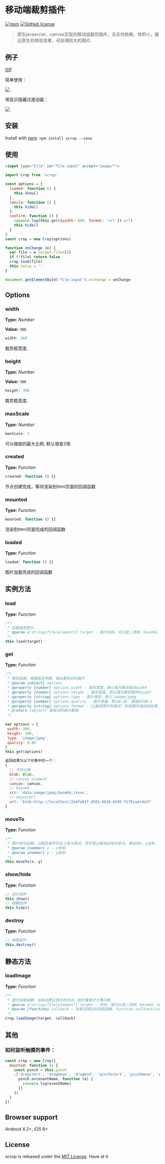 # 移动端裁剪插件  

[![npm](https://img.shields.io/npm/v/xcrop.svg)](https://www.npmjs.com/package/xcrop) [![GitHub license](https://img.shields.io/badge/license-MIT-blue.svg)]()

> 原生javascript、canvas实现的移动端裁剪插件，无任何依赖，体积小，接近原生的体验效果，可处理较大的图片.

## 例子
[GIF](https://o818xvhxo.qnssl.com/o_1c67cjdgr10g81afk1bsd1qvsgjn9.gif)  

简单使用：  

<img src="https://o818xvhxo.qnssl.com/o_1c6p8h25krv6v2eqo9aao1b4p9.png" />  

带显示隐藏过渡动画：  

<img src="https://o818xvhxo.qnssl.com/o_1c6p8l5prv8u1c5o14o6lmj163h.png" />  

## 安装

Install with [npm](https://www.npmjs.com/package/xcrop): `npm install xcrop --save`

## 使用

```html
<input type="file" id="file-input" accept="image/*">
```

``` js
import Crop from 'xcrop'

const options = {
  loaded: function () {
    this.show()
  },
  cancle: function () {
    this.hide()
  },
  confirm: function () {
    console.log(this.get({width: 600, format: 'url'}).url)
    this.hide()
  }
}
const crop = new Crop(options)

function onChange (e) {
  var file = e.target.files[0]
  if (!file) return false
  crop.load(file)
  this.value = ''
}

document.getElementById('file-input').onchange = onChange
```

## Options

### width

**Type:** _Number_

**Value:** `300`

``` js
width: 300
```

裁剪框宽度.

### height

**Type:** _Number_ 

**Value:** `300`

``` js
height: 300
```

裁剪框高度.

### maxScale

**Type:** _Number_

``` js
maxScale: 2
```

可以缩放的最大比例, 默认值是2倍

### created

**Type:** _Function_

``` js
created: function () {}
```

节点创建完成，等待渲染到html页面的回调函数

### mounted

**Type:** _Function_

``` js
mounted: function () {}
```

渲染到html页面完成的回调函数

### loaded

**Type:** _Function_

``` js
loaded: function () {}
```

图片加载完成的回调函数

## 实例方法
  
### load
**Type:** _Function_

``` js
/**
 * 加载裁剪图片.
 * @param {(string|file|element)} target - 图片目标，可以是二进制、base64、imageElement、objectUrl或者canvas.
 */
this.load(target)
```  

### get
**Type:** _Function_

``` js
/**
 * 裁剪函数，根据裁剪参数，输出裁剪后的图片
 * @param {object} options
 * @property {number} options.width - 裁剪宽度，默认值为裁剪框的width
 * @property {number} options.height - 裁剪高度，默认值为裁剪框的height
 * @property {string} options.type - 图片类型，默认'image/jpeg'
 * @property {number} options.quality - 图片质量，默认0.85，取值区间0~1
 * @property {string} options.format - 裁剪图片的格式，影响最终返回的结果，默认 'canvas'， 可选：canvas、src、blob、url
 * @return {object} 裁剪后的图片数据
 */
 
var options = {
 width: 300, 
 height: 300, 
 type: 'image/jpeg', 
 quality: 0.85
}
this.get(options)

返回结果为以下对象中的一个：
{
  // 文件对象
  blob: Blob,
  // canvas element
  canvas: canvas,
  // base64
  src: 'data:image/jpeg;base64,/xxxx',
  // objectUrl
  url: 'blob:http://localhost/24dfe01f-d581-4618-b595-f179cadc4e2f'
}
```  

### moveTo
**Type:** _Function_

``` js
/**
 * 图片移动函数，以裁剪组件的左上角为原点，而不是以裁剪区域为原点，移动到x，y坐标.
 * @param {number} x - x坐标.
 * @param {number} y - y坐标.
 */
this.moveTo(x, y)
```

### show/hide
**Type:** _Function_

``` js
// 显示组件
this.show()
// 隐藏组件
this.hide()
```

### destroy
**Type:** _Function_

``` js
// 销毁组件
this.destroy()
```

## 静态方法

### loadImage
**Type:** _Function_

``` js
/**
 * 图片加载函数，会自动更正图片的方向、图片像素过大等问题.
 * @param {(string|file|element)} target - 目标，值可以是二进制、base64、imageElement、objectUrl或者canvas.
 * @param {function} callback - 加载完成后的回调函数，function callback(canvas) {...}.
 */
Crop.loadImage(target, callback)
```

## 其他

### 如何监听触摸的事件：
``` js
const crop = new Crop({
  mounted: function () {
    const pinch = this.pinch
    ;['dragstart', 'dragmove', 'dragend', 'pinchstart', 'pinchmove', 'pinchend'].forEach(eventName => {
      pinch.on(eventName, function (e) {
        console.log(eventName)
      })
    })
  }
})
```

## Browser support

Android 4.2+, iOS 8+


## License

xcrop is released under the [MIT License](http://desandro.mit-license.org/). Have at it.  
